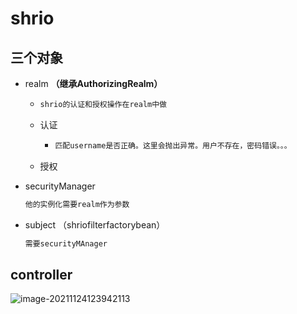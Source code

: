 # shrio

## 三个对象

- realm   **（继承AuthorizingRealm）**

  - ```txt
    shrio的认证和授权操作在realm中做
    ```

  - 认证  

    - ```java
      匹配username是否正确。这里会抛出异常。用户不存在，密码错误。。。
      ```

  - 授权

- securityManager

  ```xml
  他的实例化需要realm作为参数
  ```

  

- subject  （shriofilterfactorybean）

  ```xml
  需要securityMAnager
  ```

## controller

![image-20211124123942113](D:/File/Deskep/%E6%80%BB%E7%BB%93%E7%90%86%E8%A7%A3/shrio/shrio.assets/image-20211124123942113.png)
